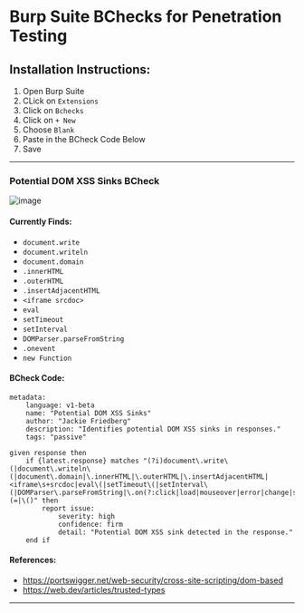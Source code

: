 # Burp Suite BChecks for Penetration Testing

## Installation Instructions:
1. Open Burp Suite
2. CLick on `Extensions`
3. Click on `Bchecks`
4. Click on `+ New`
5. Choose `Blank`
6. Paste in the BCheck Code Below
7. Save

---

### Potential DOM XSS Sinks BCheck
![image](https://github.com/user-attachments/assets/58a20659-7da5-43db-b922-e1eee0d2bd1b)

#### Currently Finds:
- `document.write`
- `document.writeln`
- `document.domain`
- `.innerHTML`
- `.outerHTML`
- `.insertAdjacentHTML`
- `<iframe srcdoc>`
- `eval`
- `setTimeout`
- `setInterval`
- `DOMParser.parseFromString`
- `.onevent`
- `new Function`

#### BCheck Code:
```
metadata:
    language: v1-beta
    name: "Potential DOM XSS Sinks"
    author: "Jackie Friedberg"
    description: "Identifies potential DOM XSS sinks in responses."
    tags: "passive"

given response then
    if {latest.response} matches "(?i)document\.write\(|document\.writeln\(|document\.domain|\.innerHTML|\.outerHTML|\.insertAdjacentHTML|<iframe\s+srcdoc|eval\(|setTimeout\(|setInterval\(|DOMParser\.parseFromString|\.on(?:click|load|mouseover|error|change|submit|focus|blur|keydown|keyup|keypress|mousedown|mouseup|mouseenter|mouseleave|mousemove|mouseout|reset|resize|scroll|select|unload|abort|beforeunload|hashchange|input|invalid|search|wheel|animationstart|animationend|animationiteration|transitionend|copy|cut|paste|dblclick|drag|dragend|dragenter|dragleave|dragover|dragstart|drop|contextmenu)\s*(=|\()" then
        report issue:
            severity: high
            confidence: firm
            detail: "Potential DOM XSS sink detected in the response."
    end if

```

#### References:
- https://portswigger.net/web-security/cross-site-scripting/dom-based
- https://web.dev/articles/trusted-types

---
